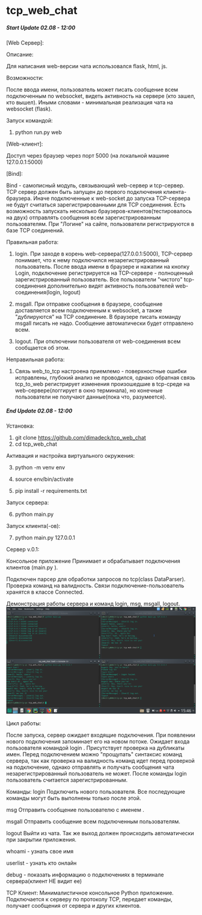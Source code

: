 # tcp_web_chat

##### Start Update 02.08 - 12:00 #####
[Web Сервер]:

Описание:

Для написания web-версии чата использовался flask, html, js.


Возможности:

После ввода имени, пользователь может писать сообщение всем подключенным по websocket, видеть активность на сервере
(кто зашел, кто вышел). Иными словами - минимальная реализация чата на websocket (flask).


Запуск командой:

1) python run.py web


[Web-клиент]:

Доступ через браузер через порт 5000 (на локальной машине 127.0.0.1:5000)


[Bind]:

Bind - самописный модуль, связывающий web-сервер и tcp-сервер.
TCP сервер должен быть запущен до первого подключения клиента-браузера. Иначе подключенные к web-socket до запуска
TCP-сервера не будут считаться зарегистрированными для TCP соединения.
Есть возможность запускать несколько браузеров-клиентов(тестировалось на двух) отправлять сообщения всем
зарегистрированным пользователям. При "Логине" на сайте, пользователи регистрируются в базе TCP соединений.


Правильная работа:

1) login. При заходе в корень web-сервера(127.0.0.1:5000), TCP-сервер понимает, что к нему подключился
незарегистрированный пользователь. После ввода имени в браузере и нажатии на кнопку Login, подключение регистрируется
на TCP-сервере - полноценный зарегистрированный пользователь. Все пользователи "чистого" tcp-соединения дополнительно
видят активность пользователей web-соединения(login, logout)

2) msgall. При отправке сообщения в браузере, сообщение доставляется всем подключенным к websocket, а также
"дублируются" на TCP соединение. В браузере писать команду msgall писать не надо. Сообщение автоматически будет
отправлено всем.

3) logout. При отключении пользователя от web-соединения всем сообщается об этом.


Неправильная работа:

1) Связь web_to_tcp настроена приемлемо - поверхностные ошибки исправлены, глубокий анализ не проводился, однако
обратная связь tcp_to_web регистрирует изменения произошедшие в tcp-среде на web-сервере(логгирует в окно терминала),
но конечные пользователи не получают данные(пока что, разумеется).

##### End Update 02.08 - 12:00 #####


Установка:
1) git clone https://github.com/dimadeck/tcp_web_chat
2) cd tcp_web_chat

Активация и настройка виртуального окружения:

3) python -m venv env

4) source env/bin/activate

5) pip install -r requirements.txt

Запуск сервера:

6) python main.py

Запуск клиента(-ов):

7) python main.py 127.0.0.1

Сервер v.0.1:

Консольное приложение
Принимает и обрабатывает подключения клиентов (main.py <ip>).

Подключен парсер для обработки запросов по tcp(class DataParser). Проверка команд на валидность.
Связи подключение-пользователь хранятся в классе Connected.

Демонстрация работы сервера и команд login, msg, msgall, logout.
![alt text](github01.png)

Цикл работы:

После запуска, сервер ожидает входящие подключения. При появлении нового подключения запоминает его на новом потоке.
Ожидает входа пользователя командой login <username>. Присутствует проверка на дубликаты имен. Перед подключением можно
"прощупать" синтаксис команд сервера, так как проверка на валидность команд идет перед проверкой на подключение,
однако отправлять и получать сообщения чата незарегистрированный пользователь не может. После команды login <username>
пользователь считается зарегистрированным.

Команды:
login <username> Подключить нового пользователя. Все последующие команды могут быть выполнены только после этой.

msg <username> <text> Отправить сообщение <text> пользователю с именем <username>.

msgall <text> Отправить сообщение <text> всем подключенным пользователям.

logout Выйти из чата. Так же выход должен происходить автоматически при закрытии приложения.

whoami - узнать свое имя

userlist - узнать кто онлайн

debug - показать информацию о подключениях в терминале сервера(клиент НЕ видит ее)


TCP Клиент:
Минималистичное консольное Python приложение.
Подключается к серверу по протоколу TCP, передает команды, получает сообщения от сервера и других клиентов.
